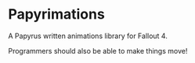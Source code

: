 # Papyrimations
A Papyrus written animations library for Fallout 4.

Programmers should also be able to make things move!
